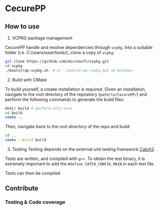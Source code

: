 # CecurePP

## How to use
1. VCPKG package management

CecurePP handle and resolve dependencies through `vcpkg`. Into a suitable folder (i.e. C:/users/user/tools/), clone a copy of `vcpkg`:

```bash
git clone https://github.com/microsoft/vcpkg.git
cd vcpkg
./bootstrap-vcpkg.sh  # or .\bootstrap-vcpkg.bat on Windows
```

2. Build with CMake

To build yourself, a cmake installation is required. Given an installation, navigate to the root directory of the repository (`path/to/CecurePP/`) and perform the following commands to generate the build files:
```bash
mkdir build # perform only once
cd build
cmake ..
```

Then, navigate back to the root directory of the repo and build:
```bash
cd ..
cmake --build build
```

3. Testing
Testing depends on the external unit testing framework [Catch2](https://github.com/catchorg/Catch2/tree/devel). 

Tests are written, and compiled with `g++`. To obtain the test binary, it is extremely important to add the `#define CATCH_CONFIG_MAIN` in each test file.

Tests can then be compiled 

## Contribute

### Testing & Code coverage
